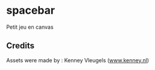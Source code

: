 spacebar
==================

Petit jeu en canvas


## Credits 
Assets were made by : Kenney Vleugels (www.kenney.nl)
